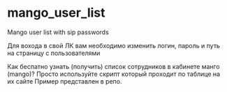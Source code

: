# mango_user_list
Mango user list with sip passwords

Для вохода в свой ЛК вам необходимо изменить логин, пароль и путь на страницу с пользователями



Как беспатно узнать (получить) список сотрудников в кабинете манго (mango)? 
Просто используйте скрипт который проходит по таблице на их сайте
Пример представлен в репо.  
